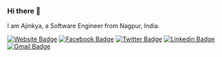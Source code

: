 ### Hi there 👋

I am Ajinkya, a Software Engineer from Nagpur, India.

[![Website Badge](https://img.shields.io/badge/-ajinkya.space-purple?style=?style=flat-square&logo=google%20chrome&logoColor=white&link=https://ajinkya.space)](https://ajinkya.space) [![Facebook Badge](https://img.shields.io/badge/-Ajinkya%20Bawaskar-blue?style=flat-circle&logo=facebook&logoColor=white&link=https://www.facebook.com/ajinkyabawaskar.5)](https://www.facebook.com/ajinkyabawaskar.5) [![Twitter Badge](https://img.shields.io/badge/-ajinkyabawaskar-1ca0f1?style=flat-square&logo=twitter&logoColor=white&link=https://twitter.com/ajinkyabawaskar)](https://twitter.com/ajinkyabawaskar)  [![Linkedin Badge](https://img.shields.io/badge/ajinkyabawaskar-blue?style=flat-square&logo=Linkedin&logoColor=white&link=https://www.linkedin.com/in/ajinkyabawaskar//)](https://www.linkedin.com/in/ajinkyabawaskar/) [![Gmail Badge](https://img.shields.io/badge/-ajinkyabawaskar2@gmail.com-c14438?style=flat-square&logo=Gmail&logoColor=white&link=mailto:ajinkyabawaskar2@gmail.com)](mailto:ajinkyabawaskar2@gmail.com) 
